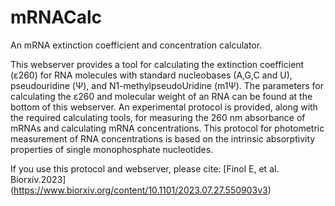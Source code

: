 # mRNACalc
An mRNA extinction coefficient and concentration calculator.

This webserver provides a tool for calculating the extinction coefficient (ε260) for RNA molecules with standard nucleobases (A,G,C and U), pseudouridine (Ψ), and N1-methylpseudoUridine (m1Ψ).
The parameters for calculating the ε260 and molecular weight of an RNA can be found at the bottom of this webserver.
An experimental protocol is provided, along with the required calculating tools, for measuring the 260 nm absorbance of mRNAs and calculating mRNA concentrations.
This protocol for photometric measurement of RNA concentrations is based on the intrinsic absorptivity properties of single monophosphate nucleotides.

If you use this protocol and webserver, please cite: [Finol E, et al. Biorxiv.2023] (https://www.biorxiv.org/content/10.1101/2023.07.27.550903v3)
